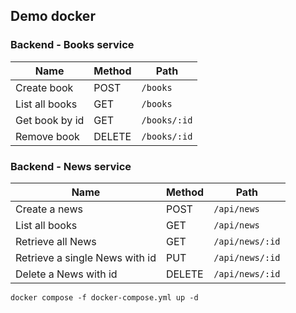 ## Demo docker

### Backend - Books service

| Name           | Method | Path         |
|----------------|--------|--------------|
| Create book    | POST   | `/books`     |
| List all books | GET    | `/books`     |
| Get book by id | GET    | `/books/:id` |
| Remove book    | DELETE | `/books/:id` |

### Backend - News service

| Name                           | Method | Path            |
|--------------------------------|--------|-----------------|
| Create a news                  | POST   | `/api/news`     |
| List all books                 | GET    | `/api/news`     |
| Retrieve all News              | GET    | `/api/news/:id` |
| Retrieve a single News with id | PUT    | `/api/news/:id` |
| Delete a News with id          | DELETE | `/api/news/:id` |


```
docker compose -f docker-compose.yml up -d
```